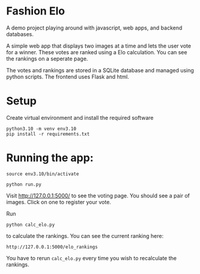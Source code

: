 # Fashion Elo
A demo project playing around with javascript, web apps, and backend databases.

A simple web app that displays two images at a time and lets the user vote for a winner. These votes are ranked using a Elo calculation. You can see the rankings on a seperate page. 

The votes and rankings are stored in a SQLite database and managed using python scripts. The frontend uses Flask and html.

# Setup
Create virtual environment and install the required software
```
python3.10 -m venv env3.10
pip install -r requirements.txt
```

# Running the app:
```
source env3.10/bin/activate

python run.py
```
Visit http://127.0.0.1:5000/ to see the voting page. You should see a pair of images. Click on one to register your vote.

Run 
```
python calc_elo.py
```
to calculate the rankings. You can see the current ranking here:
```
http://127.0.0.1:5000/elo_rankings
```
You have to rerun `calc_elo.py` every time you wish to recalculate the rankings.